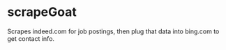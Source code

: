 scrapeGoat
==========

Scrapes indeed.com for job postings, then plug that data into bing.com to get contact info. 
